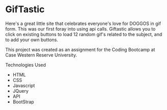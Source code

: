 # GifTastic

Here's a great little site that celebrates everyone's love for DOGGOS in gif form. This was our first foray into using api calls. Giftastic allows you to click on existing buttons to load 12 random gif's related to the subject, and to add your own buttons.

This project was created as an assignment for the Coding Bootcamp at Case Western Reserve University.

Technologies Used

* HTML
* CSS
* Javascript
* JQuery
* API
* BootStrap